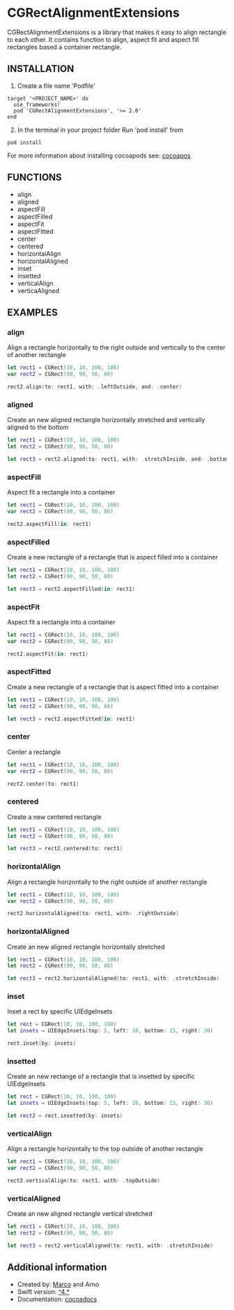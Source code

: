 # CGRectAlignmentExtensions #

CGRectAlignmentExtensions is a library that makes it easy to align rectangle to each other. It contains function to align, aspect fit and aspect fill rectangles based a container rectangle.

## INSTALLATION ##

1. Create a file name 'Podfile'

```
target '<PROJECT_NAME>' do
  use_frameworks!
  pod 'CGRectAlignmentExtensions', '>= 2.0'
end
```

2. In the terminal in your project folder Run 'pod install' from 

```
pod install
```

For more information about installing cocoapods see: [cocoapos](https://cocoapods.org)

## FUNCTIONS ##

* align
* aligned
* aspectFill
* aspectFilled
* aspectFit
* aspectFitted
* center
* centered
* horizontalAlign
* horizontalAligned
* inset
* insetted
* verticalAlign
* verticaAligned

## EXAMPLES ##

### align ###

Align a rectangle horizontally to the right outside and vertically to the center of another rectangle

```swift
let rect1 = CGRect(10, 10, 100, 100)
var rect2 = CGRect(90, 90, 50, 80)

rect2.align(to: rect1, with: .leftOutside, and: .center)
```

### aligned ###

Create an new aligned rectangle horizontally stretched and vertically aligned to the bottom

```swift
let rect1 = CGRect(10, 10, 100, 100)
let rect2 = CGRect(90, 90, 50, 80)

let rect3 = rect2.aligned(to: rect1, with: .stretchInside, and: .bottomInside)
```

### aspectFill ###

Aspect fit a rectangle into a container

```swift
let rect1 = CGRect(10, 10, 100, 100)
var rect2 = CGRect(90, 90, 50, 80)

rect2.aspectFill(in: rect1)
```

### aspectFilled ###

Create a new rectangle of a rectangle that is aspect filled into a container

```swift
let rect1 = CGRect(10, 10, 100, 100)
let rect2 = CGRect(90, 90, 50, 80)

let rect3 = rect2.aspectFilled(in: rect1)
```

### aspectFit ###

Aspect fit a rectangle into a container

```swift
let rect1 = CGRect(10, 10, 100, 100)
var rect2 = CGRect(90, 90, 50, 80)

rect2.aspectFit(in: rect1)
```

### aspectFitted ###

Create a new rectangle of a rectangle that is aspect fitted into a container

```swift
let rect1 = CGRect(10, 10, 100, 100)
let rect2 = CGRect(90, 90, 50, 80)

let rect3 = rect2.aspectFitted(in: rect1)
```

### center ###

Center a rectangle

```swift
let rect1 = CGRect(10, 10, 100, 100)
var rect2 = CGRect(90, 90, 50, 80)

rect2.center(to: rect1)
```

### centered ###

Create a new centered rectangle

```swift
let rect1 = CGRect(10, 10, 100, 100)
let rect2 = CGRect(90, 90, 50, 80)

let rect3 = rect2.centered(to: rect1)
```

### horizontalAlign ###

Align a rectangle horizontally to the right outside of another rectangle

```swift
let rect1 = CGRect(10, 10, 100, 100)
var rect2 = CGRect(90, 90, 50, 80)

rect2.horizontalAligned(to: rect1, with: .rightOutside)
```

### horizontalAligned ###

Create an new aligned rectangle horizontally stretched

```swift
let rect1 = CGRect(10, 10, 100, 100)
let rect2 = CGRect(90, 90, 50, 80)

let rect3 = rect2.horizontalAligned(to: rect1, with: .stretchInside)
```

### inset ###

Inset a rect by specific UIEdgeInsets

```swift
let rect = CGRect(10, 10, 100, 100)
let insets = UIEdgeInsets(top: 5, left: 10, bottom: 15, right: 30)

rect.inset(by: insets)
```

### insetted ###

Create an new rectange of a rectangle that is insetted by specific UIEdgeInsets

```swift
let rect = CGRect(10, 10, 100, 100)
let insets = UIEdgeInsets(top: 5, left: 10, bottom: 15, right: 30)

let rect2 = rect.insetted(by: insets)
```

### verticalAlign ###

Align a rectangle horizontally to the top outside of another rectangle

```swift
let rect1 = CGRect(10, 10, 100, 100)
var rect2 = CGRect(90, 90, 50, 80)

rect2.verticalAlign(to: rect1, with: .topOutside)
```

### verticalAligned ###

Create an new aligned rectangle vertical stretched

```swift
let rect1 = CGRect(10, 10, 100, 100)
let rect2 = CGRect(90, 90, 50, 80)

let rect3 = rect2.verticalAligned(to: rect1, with: .stretchInside)
```

## Additional information ##

* Created by: [Marco](http://www.cacadu.nl) and Arno
* Swift version: [^4.*](http://www.swift.org)
* Documentation: [cocoadocs](http://cocoadocs.org/docsets/CGRectAlignmentExtensions/2.0.0/)
